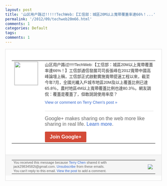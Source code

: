```yaml
---
layout: post
title: '山区用户路过!!!!!TechWeb:【工信部：城區20M以上寬帶覆蓋率達66%！...'
permalink: '/2012/09/techweb20m66.html'
comments: 1
categories: Default
tags: 
comments: 1
---
```

<div style="border:solid 1px #dfdfdf;color:#686868;font:13px Arial"><div style="background-color:#fff;padding:20px;"><table cellpadding="0" cellspacing="0"><tr><td style="padding-right:15px;vertical-align:top"><a href="https://plus.google.com/_/notifications/emlink?emrecipient=110200756825219614165&amp;emid=CMDensbQ0LICFYwDcgodDGsAAA&amp;path=%2F108643996575278738906&amp;dt=1348572633613&amp;uob=8"><img height="75" src="https://lh3.googleusercontent.com/-KKRGTyJ5Bl0/AAAAAAAAAAI/AAAAAAAAEEY/jllxqER5dCk/s75-c-k-a/photo.jpg" style="border:solid 1px #cccccc;" width="75"/></a></td><td style="width:578px;color:#333;font:13px Arial;vertical-align:top"><div style="padding-bottom:10px">山区用户路过!!!!!TechWeb:【<wbr/>工信部：城區20M以上寬帶覆蓋率達66%<wbr/>！】工信部通信發展司司長張峰在2012寬<wbr/>帶中國高峰論壇上稱，工信部正式啟動實施寬<wbr/>帶提速工程以來，截至今年7月，全國光纖入<wbr/>戶城市地區20M及以上覆蓋比例已達65.<wbr/>8％，農村地區4M以上寬帶覆蓋比例也達8<wbr/>0.3％。網友調侃：覆蓋是覆蓋了，但敢說<wbr/>說使用率麼？</div><a href="https://plus.google.com/_/notifications/emlink?emrecipient=110200756825219614165&amp;emid=CMDensbQ0LICFYwDcgodDGsAAA&amp;path=%2F108643996575278738906%2Fposts%2FBSozYcqC9GE%3Fgpinv%3DAMIXal9NleKYX-vpdKNRRRaTaicmwxmJCRe1GBh6doeDSRcrgowUkm19K0qziVgD3URJJEibdPkarwXowG2xvk1TYHdDXtVq46xXo3sehExiwFsvGRlmS_U&amp;dt=1348572633613&amp;uob=8" style="color:#3366CC;text-decoration:none">View or comment on Terry Chen's post »</a><div style="margin-top:20px;border-top:solid 1px #dfdfdf"><div style="padding:15px 0;color:#686868;font:16px Arial">Google+ makes sharing on the web more like sharing in real life. <a href="http://www.google.com/+/learnmore/" style="color:#3366CC;text-decoration:none">Learn more</a>.</div><a href="https://plus.google.com/_/notifications/emlink?emrecipient=110200756825219614165&amp;emid=CMDensbQ0LICFYwDcgodDGsAAA&amp;path=%2F%3Fgpinv%3DAMIXal9NleKYX-vpdKNRRRaTaicmwxmJCRe1GBh6doeDSRcrgowUkm19K0qziVgD3URJJEibdPkarwXowG2xvk1TYHdDXtVq46xXo3sehExiwFsvGRlmS_U&amp;dt=1348572633613&amp;uob=8" style="display:inline-block;padding:7px 15px;background-color:#d44b38; color:#fff;font-size:16px; font-weight:bold;border-radius:2px;-webkit-border-radius:2px; -moz-border-radius:2px;border:solid 1px #c43b28; white-space:nowrap;text-decoration:none">Join Google+</a></div></td></tr></table></div><div style="border-top:solid 1px #dfdfdf;padding:0 20px; background-color:#f5f5f5"><table cellpadding="0" cellspacing="0" style="height:50px"><tbody><tr><td style="vertical-align:middle;width:100%; color:#636363;font:11px Arial; line-height:120%">You received this message because <a href="https://plus.google.com/_/notifications/emlink?emrecipient=110200756825219614165&amp;emid=CMDensbQ0LICFYwDcgodDGsAAA&amp;path=%2F108643996575278738906%3Fgpinv%3DAMIXal9NleKYX-vpdKNRRRaTaicmwxmJCRe1GBh6doeDSRcrgowUkm19K0qziVgD3URJJEibdPkarwXowG2xvk1TYHdDXtVq46xXo3sehExiwFsvGRlmS_U&amp;dt=1348572633613&amp;uob=8" style="color:#3366CC;text-decoration:none">Terry Chen</a> shared it with jack29834582t@gmail.com. <a href="https://plus.google.com/_/notifications/emlink?emrecipient=110200756825219614165&amp;emid=CMDensbQ0LICFYwDcgodDGsAAA&amp;path=%2F_%2Fnonplus%2Femailsettings%3Fgpinv%3DAMIXal9NleKYX-vpdKNRRRaTaicmwxmJCRe1GBh6doeDSRcrgowUkm19K0qziVgD3URJJEibdPkarwXowG2xvk1TYHdDXtVq46xXo3sehExiwFsvGRlmS_U%26est%3DADH5u8VeXqSfddjlZqtmFHFF3Rm9AmqhT2WDTEhn3ikFLw_soKAc33QT4dinIZ8FA7j67GgqYiF0HCCfSPNDOe2Td4noK3U_7WBJJmjbHGWwngkYRetsv_Xk8OB9FYkMEo_UhxOFCukuZuPqWrzcOR8cXoh_FmX1Eg&amp;dt=1348572633613&amp;uob=8" style="color:#3366CC;text-decoration:none">Unsubscribe</a> from these emails.<br/>You can't reply to this email. <a href="https://plus.google.com/_/notifications/emlink?emrecipient=110200756825219614165&amp;emid=CMDensbQ0LICFYwDcgodDGsAAA&amp;path=%2F108643996575278738906%2Fposts%2FBSozYcqC9GE%3Fgpinv%3DAMIXal9NleKYX-vpdKNRRRaTaicmwxmJCRe1GBh6doeDSRcrgowUkm19K0qziVgD3URJJEibdPkarwXowG2xvk1TYHdDXtVq46xXo3sehExiwFsvGRlmS_U&amp;dt=1348572633613&amp;uob=8" style="color:#3366CC;text-decoration:none">View the post</a> to add a comment.<br/></td><td><img src="https://ssl.gstatic.com/s2/oz/images/notifications/logo/google-plus-6617a72bb36cc548861652780c9e6ff1.png"/></td></tr></tbody></table></div></div>